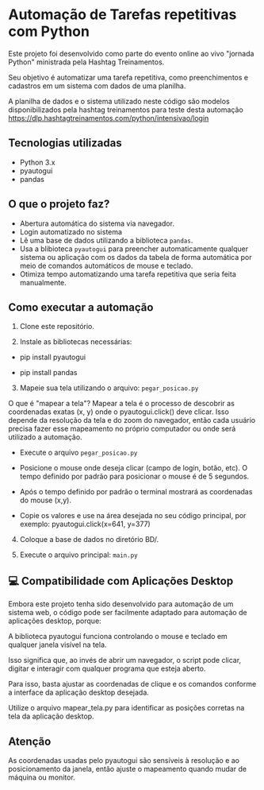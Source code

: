 # Automação de Tarefas repetitivas com Python

Este projeto foi desenvolvido como parte do evento online ao vivo "jornada Python" ministrada pela Hashtag Treinamentos.

Seu objetivo é automatizar uma tarefa repetitiva, como preenchimentos e cadastros em um sistema com dados de uma planilha.

A planilha de dados e o sistema utilizado neste código são modelos disponibilizados pela hashtag treinamentos para teste desta automação https://dlp.hashtagtreinamentos.com/python/intensivao/login

## Tecnologias utilizadas

- Python 3.x
- pyautogui
- pandas

## O que o projeto faz?

- Abertura automática do sistema via navegador.
- Login automatizado no sistema
- Lê uma base de dados utilizando a biblioteca `pandas`.
- Usa a blibioteca `pyautogui` para preencher automaticamente qualquer sistema ou aplicação com os dados da tabela de forma automática por meio de comandos automáticos de mouse e teclado.
- Otimiza tempo automatizando uma tarefa repetitiva que seria feita manualmente.


## Como executar a automação

1. Clone este repositório.

2. Instale as bibliotecas necessárias:

- pip install pyautogui

- pip install pandas

3. Mapeie sua tela utilizando o arquivo: `pegar_posicao.py`

O que é "mapear a tela"?
Mapear a tela é o processo de descobrir as coordenadas exatas (x, y) onde o pyautogui.click() deve clicar. Isso depende da resolução da tela e do zoom do navegador, então cada usuário precisa fazer esse mapeamento no próprio computador ou onde será utilizado a automação.

- Execute o arquivo `pegar_posicao.py`

- Posicione o mouse onde deseja clicar (campo de login, botão, etc). O tempo definido por padrão para posicionar o mouse é de 5 segundos.

- Após o tempo definido por padrão o terminal mostrará as coordenadas do mouse (x,y).

- Copie os valores e use na área desejada no seu código principal, por exemplo:
pyautogui.click(x=641, y=377)

4. Coloque a base de dados no diretório BD/.

5. Execute o arquivo principal: `main.py`

## 💻 Compatibilidade com Aplicações Desktop
Embora este projeto tenha sido desenvolvido para automação de um sistema web, o código pode ser facilmente adaptado para automação de aplicações desktop, porque:

A biblioteca pyautogui funciona controlando o mouse e teclado em qualquer janela visível na tela.

Isso significa que, ao invés de abrir um navegador, o script pode clicar, digitar e interagir com qualquer programa que esteja aberto.

Para isso, basta ajustar as coordenadas de clique e os comandos conforme a interface da aplicação desktop desejada.

Utilize o arquivo mapear_tela.py para identificar as posições corretas na tela da aplicação desktop.

## Atenção

As coordenadas usadas pelo pyautogui são sensíveis à resolução e ao posicionamento da janela, então ajuste o mapeamento quando mudar de máquina ou monitor.